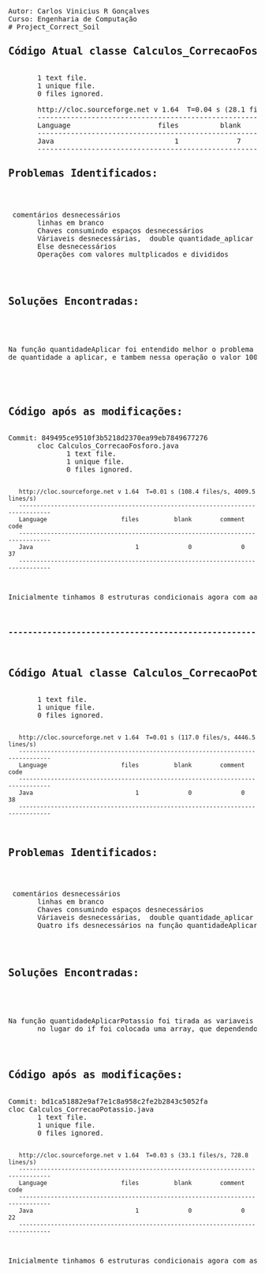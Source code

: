 <!DOCTYPE html>
<pre>
Autor: Carlos Vinicius R Gonçalves
Curso: Engenharia de Computação
# Project_Correct_Soil
<h2>Código Atual classe Calculos_CorrecaoFosforo</h2>
       1 text file.
       1 unique file.
       0 files ignored.

       http://cloc.sourceforge.net v 1.64  T=0.04 s (28.1 files/s, 1741.7 lines/s)
       -------------------------------------------------------------------------------
       Language                     files          blank        comment           code
       -------------------------------------------------------------------------------
       Java                             1              7              2             53
       -------------------------------------------------------------------------------
<h2>Problemas Identificados:</h2>
      <p> comentários desnecessários
       linhas em branco
       Chaves consumindo espaços desnecessários
       Váriaveis desnecessárias,  double quantidade_aplicar ,teor_p2O5, mmb24.
       Else desnecessários
       Operações com valores multplicados e divididos</p>
       
<h2>Soluções Encontradas:</h2>
<pre>
       <p>Na função quantidadeAplicar foi entendido melhor o problema e foi observado que o else não é necessário já que se não cair na condição if, o codigo deve retornar mesmo a operacão <br>de quantidade a aplicar, e tambem nessa operação o valor 100 é multiplicado e dividio assim desnecessário.Em seguida na  função superfosfato_Simples tem um Else que não é necessario pois o se a condição cair no if ela tem um retorno assim não é preciso de um else. Nessa mesma função é possível ver a variavel mmb24 é multiplicada por 2,42 e 100 mas logo em seguida é divida por o mesmo valor assim não é necessário este valor, está variavel será excluida tbm pois o codigo dela pode ser colocado direto. </p></pre>

<h2>Código após as modificações:</h2>
Commit: 849495ce9510f3b5218d2370ea99eb7849677276
       cloc Calculos_CorrecaoFosforo.java
              1 text file.
              1 unique file.
              0 files ignored.

       http://cloc.sourceforge.net v 1.64  T=0.01 s (108.4 files/s, 4009.5 lines/s)
       -------------------------------------------------------------------------------
       Language                     files          blank        comment           code
       -------------------------------------------------------------------------------
       Java                             1              0              0             37
       -------------------------------------------------------------------------------
<p>Inicialmente tinhamos 8 estruturas condicionais agora com aas modificações caiu para 6</p>
<h3>-----------------------------------------------------------------------------------------------</h3>
<h2>Código Atual classe Calculos_CorrecaoPotassio</h2>
       1 text file.
       1 unique file.
       0 files ignored.

       http://cloc.sourceforge.net v 1.64  T=0.01 s (117.0 files/s, 4446.5 lines/s)
       -------------------------------------------------------------------------------
       Language                     files          blank        comment           code
       -------------------------------------------------------------------------------
       Java                             1              0              0             38
       -------------------------------------------------------------------------------

<h2>Problemas Identificados:</h2>
      <p> comentários desnecessários
       linhas em branco
       Chaves consumindo espaços desnecessários
       Váriaveis desnecessárias,  double quantidade_aplicar ,k_adicionar
       Quatro ifs desnecessários na função quantidadeAplicarPotassio</p>

<h2>Soluções Encontradas:</h2>
<pre>
       <p>Na função quantidadeAplicarPotassio foi tirada as variaveis double quantidade_aplicar ,k_adicional, 
       no lugar do if foi colocada uma array, que dependendo da fonte_potassioUtilizar ele vai colocar na array o valor correto a fazer </p></pre>
<h2>Código após as modificações:</h2>
Commit: bd1ca51882e9af7e1c8a958c2fe2b2843c5052fa
cloc Calculos_CorrecaoPotassio.java
       1 text file.
       1 unique file.
       0 files ignored.

       http://cloc.sourceforge.net v 1.64  T=0.03 s (33.1 files/s, 728.8 lines/s)
       -------------------------------------------------------------------------------
       Language                     files          blank        comment           code
       -------------------------------------------------------------------------------
       Java                             1              0              0             22
       -------------------------------------------------------------------------------
<p>Inicialmente tinhamos 6 estruturas condicionais agora com as modificações caiu para 2</p>

 <pre>
</html>
